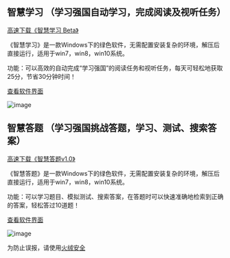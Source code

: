 ## 智慧学习 （学习强国自动学习，完成阅读及视听任务）

[高速下载《智慧学习 Beta》](https://cdn.jsdelivr.net/gh/aiyotu/zhihuixuexi@master/%E6%99%BA%E6%85%A7%E5%AD%A6%E4%B9%A0%20Beta.7z)

《智慧学习》是一款Windows下的绿色软件，无需配置安装复杂的环境，解压后直接运行，适用于win7，win8，win10系统。

功能：可以高效的自动完成“学习强国”的阅读任务和视听任务，每天可轻松地获取25分，节省30分钟时间！

[查看软件界面](https://s1.ax1x.com/2020/04/29/J7ceIS.png)

![image](https://s1.ax1x.com/2020/04/29/J7ceIS.png)

## 智慧答题 （学习强国挑战答题，学习、测试、搜索答案）

[高速下载《智慧答题v1.0》](https://cdn.jsdelivr.net/gh/aiyotu/zhihuidati@master/%E6%99%BA%E6%85%A7%E7%AD%94%E9%A2%98v1.0.7z)

 《智慧答题》是一款Windows下的绿色软件，无需配置安装复杂的环境，解压后直接运行，适用于win7，win8，win10系统。

 功能：可以学习题目、模拟测试、搜索答案，在答题时可以快速准确地检索到正确的答案，轻松答过10道题！

[查看软件界面](https://s1.ax1x.com/2020/04/29/J7cnPg.jpg)

![image](https://s1.ax1x.com/2020/04/29/J7cnPg.jpg)

为防止误报，请使用[火绒安全](https://www.huorong.cn/person5.html)